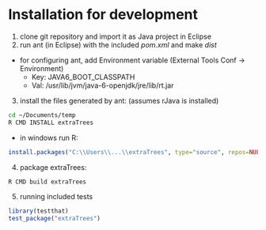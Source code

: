 # Installation for development

1. clone git repository and import it as Java project in Eclipse
2. run ant (in Eclipse) with the included *pom.xml* and make *dist*
  * for configuring ant, add Environment variable (External Tools Conf -> Environment)
     * Key: JAVA6_BOOT_CLASSPATH
     * Val: /usr/lib/jvm/java-6-openjdk/jre/lib/rt.jar

3. install the files generated by ant: (assumes rJava is installed)
```bash
cd ~/Documents/temp
R CMD INSTALL extraTrees
```

  * in windows run R:
```R
install.packages("C:\\Users\\...\\extraTrees", type="source", repos=NULL)
```

4. package extraTrees:
```bash
R CMD build extraTrees  
```

5. running included tests
```R
library(testthat)
test_package("extraTrees")
```
 
